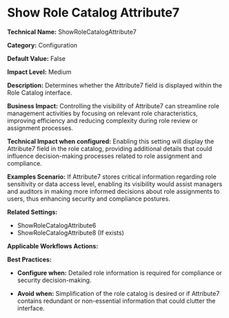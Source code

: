 # Show Role Catalog Attribute7

**Technical Name:** ShowRoleCatalogAttribute7

**Category:** Configuration

**Default Value:** False

**Impact Level:** Medium

**Description:** Determines whether the Attribute7 field is displayed within the Role Catalog interface.

**Business Impact:** Controlling the visibility of Attribute7 can streamline role management activities by focusing on relevant role characteristics, improving efficiency and reducing complexity during role review or assignment processes.

**Technical Impact when configured:** Enabling this setting will display the Attribute7 field in the role catalog, providing additional details that could influence decision-making processes related to role assignment and compliance.

**Examples Scenario:** If Attribute7 stores critical information regarding role sensitivity or data access level, enabling its visibility would assist managers and auditors in making more informed decisions about role assignments to users, thus enhancing security and compliance postures.

**Related Settings:** 

- ShowRoleCatalogAttribute6
- ShowRoleCatalogAttribute8 (If exists)

**Applicable Workflows Actions:** 

**Best Practices:** 

- **Configure when:** Detailed role information is required for compliance or security decision-making.
  
- **Avoid when:** Simplification of the role catalog is desired or if Attribute7 contains redundant or non-essential information that could clutter the interface.